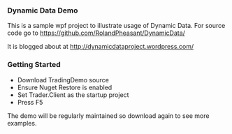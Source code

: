 ### Dynamic Data Demo

This is a sample wpf project to illustrate usage of Dynamic Data. For source code go to https://github.com/RolandPheasant/DynamicData/

It is blogged about at http://dynamicdataproject.wordpress.com/

### Getting Started

- Download TradingDemo source
- Ensure Nuget Restore is enabled
- Set Trader.Client as the startup project
- Press F5

The demo will be regularly maintained so download again to see more examples.






